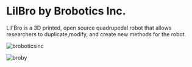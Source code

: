 # LilBro by Brobotics Inc. 
Lil'Bro is a 3D printed, open source quadrupedal robot that allows researchers to duplicate,modify, and create new methods for the robot. 


![broboticsinc](https://user-images.githubusercontent.com/47543484/52599146-7138fc00-2e1d-11e9-9afe-07cbb3af1ec2.jpg)



![broby](https://user-images.githubusercontent.com/47543484/52599275-cecd4880-2e1d-11e9-9c0f-61778976ec36.png)
